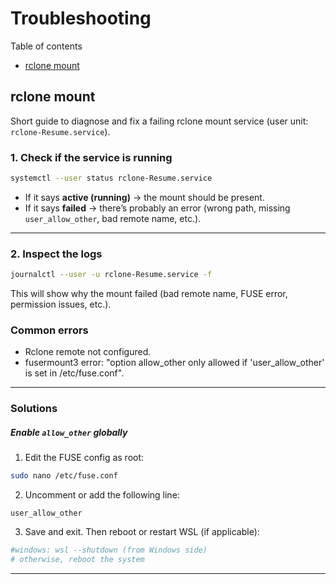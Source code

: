 # Troubleshooting

Table of contents

- [rclone mount](#rclone-mount)

## rclone mount

Short guide to diagnose and fix a failing rclone mount service (user unit: `rclone-Resume.service`).

### 1. Check if the service is running

```bash
systemctl --user status rclone-Resume.service
```

- If it says **active (running)** → the mount should be present.
- If it says **failed** → there’s probably an error (wrong path, missing `user_allow_other`, bad remote name, etc.).

---

### 2. Inspect the logs

```bash
journalctl --user -u rclone-Resume.service -f
```

This will show why the mount failed (bad remote name, FUSE error, permission issues, etc.).

### Common errors

- Rclone remote not configured.
- fusermount3 error: "option allow_other only allowed if 'user_allow_other' is set in /etc/fuse.conf".

---

### Solutions

##### Enable `allow_other` globally

1. Edit the FUSE config as root:

```bash
sudo nano /etc/fuse.conf
```

2. Uncomment or add the following line:

```text
user_allow_other
```

3. Save and exit. Then reboot or restart WSL (if applicable):

```bash
#windows: wsl --shutdown (from Windows side)
# otherwise, reboot the system
```

---

